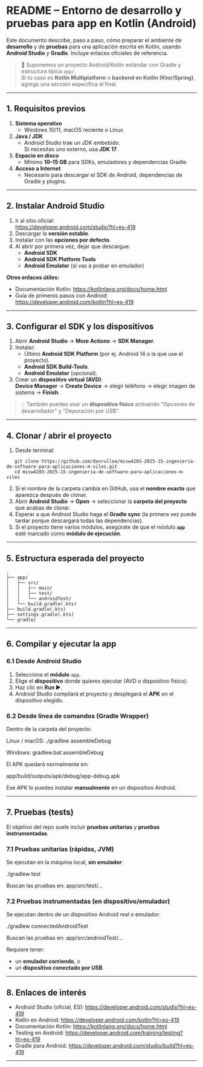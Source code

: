 # README – Entorno de desarrollo y pruebas para app en **Kotlin** (Android)

Este documento describe, paso a paso, cómo preparar el ambiente de **desarrollo** y de **pruebas** para una aplicación escrita en Kotlin, usando **Android Studio** y **Gradle**. Incluye enlaces oficiales de referencia.

> 📝 Suponemos un proyecto Android/Kotlin estándar con Gradle y estructura típica `app/`.  
> Si tu caso es **Kotlin Multiplatform** o **backend en Kotlin (Ktor/Spring)**, agrega una sección específica al final.

---

## 1. Requisitos previos

1. **Sistema operativo**
   - Windows 10/11, macOS reciente o Linux.
2. **Java / JDK**
   - Android Studio trae un JDK embebido.  
     Si necesitas uno externo, usa **JDK 17**.
3. **Espacio en disco**
   - Mínimo **10–15 GB** para SDKs, emuladores y dependencias Gradle.
4. **Acceso a Internet**
   - Necesario para descargar el SDK de Android, dependencias de Gradle y plugins.

---

## 2. Instalar Android Studio

1. Ir al sitio oficial:  
   https://developer.android.com/studio?hl=es-419
2. Descargar la **versión estable**.
3. Instalar con las **opciones por defecto**.
4. Al abrir por primera vez, dejar que descargue:
   - **Android SDK**
   - **Android SDK Platform Tools**
   - **Android Emulator** (si vas a probar en emulador)

**Otros enlaces útiles:**

- Documentación Kotlin: https://kotlinlang.org/docs/home.html
- Guía de primeros pasos con Android: https://developer.android.com/kotlin?hl=es-419

---

## 3. Configurar el SDK y los dispositivos

1. Abrir **Android Studio** → **More Actions** → **SDK Manager**.
2. Instalar:
   - Último **Android SDK Platform** (por ej. Android 14 o la que use el proyecto).
   - **Android SDK Build-Tools**.
   - **Android Emulator** (opcional).
3. Crear un **dispositivo virtual (AVD)**:  
   **Device Manager** → **Create Device** → elegir teléfono → elegir imagen de sistema → **Finish**.

> 💡 También puedes usar un **dispositivo físico** activando “Opciones de desarrollador” y “Depuración por USB”.

---

## 4. Clonar / abrir el proyecto

1. Desde terminal:
```
   git clone https://github.com/danrulloa/misw4203-2025-15-ingenieria-de-software-para-aplicaciones-m-viles.git
   cd misw4203-2025-15-ingenieria-de-software-para-aplicaciones-m-viles
```
2. Si el nombre de la carpeta cambia en GitHub, usa el **nombre exacto** que aparezca después de clonar.
3. Abrir **Android Studio** → **Open** → seleccionar la **carpeta del proyecto** que acabas de clonar.
4. Esperar a que Android Studio haga el **Gradle sync** (la primera vez puede tardar porque descargará todas las dependencias).
5. Si el proyecto tiene varios módulos, asegúrate de que el módulo **`app`** esté marcado como **módulo de ejecución**.

---

## 5. Estructura esperada del proyecto
```
.
├── app/
│   ├── src/
│   │   ├── main/           
│   │   ├── test/           
│   │   └── androidTest/   
│   └── build.gradle(.kts)
├── build.gradle(.kts)
├── settings.gradle(.kts)
└── gradle/               
```

---

## 6. Compilar y ejecutar la app

### 6.1 Desde Android Studio

1. Selecciona el **módulo** `app`.
2. Elige el **dispositivo** donde quieres ejecutar (AVD o dispositivo físico).
3. Haz clic en **Run ▶**.
4. Android Studio compilará el proyecto y desplegará el **APK** en el dispositivo elegido.

### 6.2 Desde línea de comandos (Gradle Wrapper)

Dentro de la carpeta del proyecto:

Linux / macOS:
./gradlew assembleDebug

Windows:
gradlew.bat assembleDebug

El APK quedará normalmente en:

app/build/outputs/apk/debug/app-debug.apk

Ese APK lo puedes instalar **manualmente** en un dispositivo Android.

---

## 7. Pruebas (tests)

El objetivo del repo suele incluir **pruebas unitarias** y **pruebas instrumentadas**.

### 7.1 Pruebas unitarias (rápidas, JVM)

Se ejecutan en la máquina local, **sin emulador**:

./gradlew test

Buscan las pruebas en:
app/src/test/...

### 7.2 Pruebas instrumentadas (en dispositivo/emulador)

Se ejecutan dentro de un dispositivo Android real o emulador:

./gradlew connectedAndroidTest

Buscan las pruebas en:
app/src/androidTest/...

Requiere tener:
- un **emulador corriendo**, o
- un **dispositivo conectado por USB**.

---

## 8. Enlaces de interés

- Android Studio (oficial, ES): https://developer.android.com/studio?hl=es-419
- Kotlin en Android: https://developer.android.com/kotlin?hl=es-419
- Documentación Kotlin: https://kotlinlang.org/docs/home.html
- Testing en Android: https://developer.android.com/training/testing?hl=es-419
- Gradle para Android: https://developer.android.com/studio/build?hl=es-419

---




